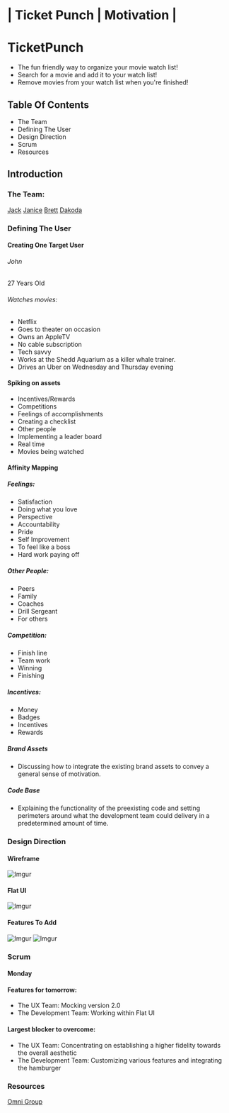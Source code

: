 # | Ticket Punch | Motivation |

# TicketPunch
- The fun friendly way to organize your movie watch list!
- Search for a movie and add it to your watch list!
- Remove movies from your watch list when you're finished!

## Table Of Contents

- The Team
- Defining The User
- Design Direction
- Scrum
- Resources

## Introduction

### The Team:

[Jack](https://github.com/JackWangelin)
[Janice](https://github.com/LiuLiuDesigns)
[Brett](https://github.com/thehaymaker)
[Dakoda](https://github.com/ddakoda)

### Defining The User

#### Creating One Target User

###### John
27 Years Old
###### Watches movies:
- Netflix
- Goes to theater on occasion
- Owns an AppleTV
- No cable subscription
- Tech savvy
- Works at the Shedd Aquarium as a killer whale trainer.
- Drives an Uber on Wednesday and Thursday evening

#### Spiking on assets

- Incentives/Rewards
- Competitions
- Feelings of accomplishments
- Creating a checklist
- Other people
- Implementing a leader board
- Real time
- Movies being watched

#### Affinity Mapping

##### Feelings:

- Satisfaction
- Doing what you love
- Perspective
- Accountability
- Pride
- Self Improvement
- To feel like a boss
- Hard work paying off

##### Other People:

- Peers
- Family
- Coaches
- Drill Sergeant
- For others

##### Competition:

- Finish line
- Team work
- Winning
- Finishing

##### Incentives:

- Money
- Badges
- Incentives
- Rewards

##### Brand Assets

- Discussing how to integrate the existing brand assets to convey a general sense of motivation.

##### Code Base

- Explaining the functionality of the preexisting code and setting perimeters around what the development team could delivery in a predetermined amount of time.

### Design Direction

#### Wireframe

![Imgur](http://i.imgur.com/8Zsrg64.png)

#### Flat UI

![Imgur](http://i.imgur.com/Rn7hLy0.png)

#### Features To Add

![Imgur](http://i.imgur.com/izTG2g4.png)
![Imgur](http://i.imgur.com/h8s32Uz.png)

### Scrum

#### Monday

#### Features for tomorrow:

- The UX Team: Mocking version 2.0
- The Development Team: Working within Flat UI

#### Largest blocker to overcome:

- The UX Team: Concentrating on establishing a higher fidelity towards the overall aesthetic
- The Development Team: Customizing various features and integrating the hamburger

### Resources

[Omni Group](https://www.omnigroup.com/omnigraffle)
